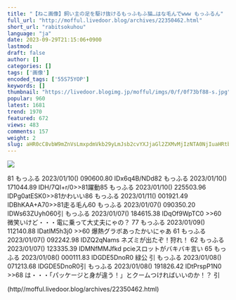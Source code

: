 ```yaml
---
title: "【ねこ画像】飼い主の足を駆け抜けるもっふもふ猫…はな毛んでwww もっふるん"
full_url: "http://mofful.livedoor.blog/archives/22350462.html"
short_url: "rabitsokuhou"
language: "ja"
date: 2023-09-29T21:15:06+0900
lastmod: 
draft: false
author: []
categories: []
tags: ['画像']
encoded_tags: ['55S75YOP']
keywords: []
thumbnail: "https://livedoor.blogimg.jp/mofful/imgs/0/f/0f73bf88-s.jpg"
popular: 960
latest: 1681
trend: 1970
featured: 672
views: 483
comments: 157
weight: 2
slug: aHR0cC8vbW9mZnVsLmxpdmVkb29yLmJsb2cvYXJjaGl2ZXMvMjIzNTA0NjIuaHRtbA==
---
```


![](https://livedoor.blogimg.jp/mofful/imgs/0/f/0f73bf88-s.jpg)

81 もっふる 2023/01/10() 090600.80 IDx6q4B/NDd82 もっふる 2023/01/10() 171044.89 IDH/7QI+r/0>>81躍動85 もっふる 2023/01/10() 225503.96 IDPg0atESK0>>81かわいい86 もっふる 2023/01/11() 001921.49 IDBhKAA+A70>>81走る毛ん60 もっふる 2023/01/07() 090350.20 IDWs63ZUyh060引 もっふる 2023/01/07() 184615.38 IDqOf9WpTC0 >>60 微笑いけど・・・電に乗って大丈夫にゃの？ 77 もっふる 2023/01/09() 112140.88 IDatlM5h3j0 >>60 爆熱グラボあったかいにゃあ 61 もっふる 2023/01/07() 092242.98 IDZQ2qNams ネズミが出たぞ！狩れ！ 62 もっふる 2023/01/07() 123335.39 IDMNfMMJfkd pcieスロットがバキバキ言い 65 もっふる 2023/01/08() 000111.83 IDGDE5DnoR0 緑公 引 もっふる 2023/01/08() 071213.68 IDGDE5DnoR0引 もっふる 2023/01/08() 191826.42 IDtPrspP1N0 >>68 は・・・「パッケージと身が違う！」とクームつければいいのか！？ 引

(http//mofful.livedoor.blog/archives/22350462.html)
